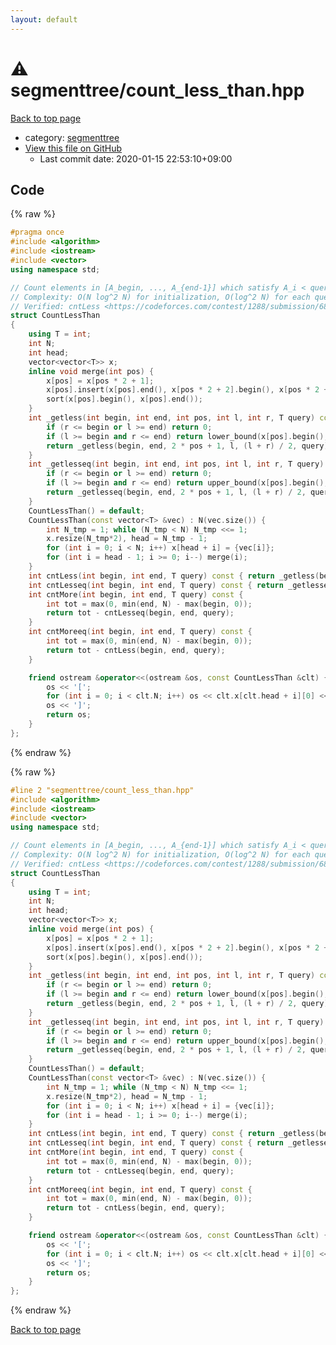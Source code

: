 ```yaml
---
layout: default
---
```


<!-- mathjax config similar to math.stackexchange -->
<script type="text/javascript" async
  src="https://cdnjs.cloudflare.com/ajax/libs/mathjax/2.7.5/MathJax.js?config=TeX-MML-AM_CHTML">
</script>
<script type="text/x-mathjax-config">
  MathJax.Hub.Config({
    TeX: { equationNumbers: { autoNumber: "AMS" }},
    tex2jax: {
      inlineMath: [ ['$','$'] ],
      processEscapes: true
    },
    "HTML-CSS": { matchFontHeight: false },
    displayAlign: "left",
    displayIndent: "2em"
  });
</script>

<script type="text/javascript" src="https://cdnjs.cloudflare.com/ajax/libs/jquery/3.4.1/jquery.min.js"></script>
<script src="https://cdn.jsdelivr.net/npm/jquery-balloon-js@1.1.2/jquery.balloon.min.js" integrity="sha256-ZEYs9VrgAeNuPvs15E39OsyOJaIkXEEt10fzxJ20+2I=" crossorigin="anonymous"></script>
<script type="text/javascript" src="../../assets/js/copy-button.js"></script>
<link rel="stylesheet" href="../../assets/css/copy-button.css" />


# :warning: segmenttree/count_less_than.hpp

<a href="../../index.html">Back to top page</a>

* category: <a href="../../index.html#4d78bd1b354012e24586b247dc164462">segmenttree</a>
* <a href="{{ site.github.repository_url }}/blob/master/segmenttree/count_less_than.hpp">View this file on GitHub</a>
    - Last commit date: 2020-01-15 22:53:10+09:00




## Code

<a id="unbundled"></a>
{% raw %}
```cpp
#pragma once
#include <algorithm>
#include <iostream>
#include <vector>
using namespace std;

// Count elements in [A_begin, ..., A_{end-1}] which satisfy A_i < query
// Complexity: O(N log^2 N) for initialization, O(log^2 N) for each query
// Verified: cntLess <https://codeforces.com/contest/1288/submission/68865506>
struct CountLessThan
{
    using T = int;
    int N;
    int head;
    vector<vector<T>> x;
    inline void merge(int pos) {
        x[pos] = x[pos * 2 + 1];
        x[pos].insert(x[pos].end(), x[pos * 2 + 2].begin(), x[pos * 2 + 2].end());
        sort(x[pos].begin(), x[pos].end());
    }
    int _getless(int begin, int end, int pos, int l, int r, T query) const {
        if (r <= begin or l >= end) return 0;
        if (l >= begin and r <= end) return lower_bound(x[pos].begin(), x[pos].end(), query) - x[pos].begin();
        return _getless(begin, end, 2 * pos + 1, l, (l + r) / 2, query) + _getless(begin, end, 2 * pos + 2, (l + r) / 2, r, query);
    }
    int _getlesseq(int begin, int end, int pos, int l, int r, T query) const {
        if (r <= begin or l >= end) return 0;
        if (l >= begin and r <= end) return upper_bound(x[pos].begin(), x[pos].end(), query) - x[pos].begin();
        return _getlesseq(begin, end, 2 * pos + 1, l, (l + r) / 2, query) + _getlesseq(begin, end, 2 * pos + 2, (l + r) / 2, r, query);
    }
    CountLessThan() = default;
    CountLessThan(const vector<T> &vec) : N(vec.size()) {
        int N_tmp = 1; while (N_tmp < N) N_tmp <<= 1;
        x.resize(N_tmp*2), head = N_tmp - 1;
        for (int i = 0; i < N; i++) x[head + i] = {vec[i]};
        for (int i = head - 1; i >= 0; i--) merge(i);
    }
    int cntLess(int begin, int end, T query) const { return _getless(begin, end, 0, 0, (int)x.size() / 2, query); }
    int cntLesseq(int begin, int end, T query) const { return _getlesseq(begin, end, 0, 0, (int)x.size() / 2, query); }
    int cntMore(int begin, int end, T query) const {
        int tot = max(0, min(end, N) - max(begin, 0));
        return tot - cntLesseq(begin, end, query);
    }
    int cntMoreeq(int begin, int end, T query) const {
        int tot = max(0, min(end, N) - max(begin, 0));
        return tot - cntLess(begin, end, query);
    }

    friend ostream &operator<<(ostream &os, const CountLessThan &clt) {
        os << '[';
        for (int i = 0; i < clt.N; i++) os << clt.x[clt.head + i][0] << ',';
        os << ']';
        return os;
    }
};

```
{% endraw %}

<a id="bundled"></a>
{% raw %}
```cpp
#line 2 "segmenttree/count_less_than.hpp"
#include <algorithm>
#include <iostream>
#include <vector>
using namespace std;

// Count elements in [A_begin, ..., A_{end-1}] which satisfy A_i < query
// Complexity: O(N log^2 N) for initialization, O(log^2 N) for each query
// Verified: cntLess <https://codeforces.com/contest/1288/submission/68865506>
struct CountLessThan
{
    using T = int;
    int N;
    int head;
    vector<vector<T>> x;
    inline void merge(int pos) {
        x[pos] = x[pos * 2 + 1];
        x[pos].insert(x[pos].end(), x[pos * 2 + 2].begin(), x[pos * 2 + 2].end());
        sort(x[pos].begin(), x[pos].end());
    }
    int _getless(int begin, int end, int pos, int l, int r, T query) const {
        if (r <= begin or l >= end) return 0;
        if (l >= begin and r <= end) return lower_bound(x[pos].begin(), x[pos].end(), query) - x[pos].begin();
        return _getless(begin, end, 2 * pos + 1, l, (l + r) / 2, query) + _getless(begin, end, 2 * pos + 2, (l + r) / 2, r, query);
    }
    int _getlesseq(int begin, int end, int pos, int l, int r, T query) const {
        if (r <= begin or l >= end) return 0;
        if (l >= begin and r <= end) return upper_bound(x[pos].begin(), x[pos].end(), query) - x[pos].begin();
        return _getlesseq(begin, end, 2 * pos + 1, l, (l + r) / 2, query) + _getlesseq(begin, end, 2 * pos + 2, (l + r) / 2, r, query);
    }
    CountLessThan() = default;
    CountLessThan(const vector<T> &vec) : N(vec.size()) {
        int N_tmp = 1; while (N_tmp < N) N_tmp <<= 1;
        x.resize(N_tmp*2), head = N_tmp - 1;
        for (int i = 0; i < N; i++) x[head + i] = {vec[i]};
        for (int i = head - 1; i >= 0; i--) merge(i);
    }
    int cntLess(int begin, int end, T query) const { return _getless(begin, end, 0, 0, (int)x.size() / 2, query); }
    int cntLesseq(int begin, int end, T query) const { return _getlesseq(begin, end, 0, 0, (int)x.size() / 2, query); }
    int cntMore(int begin, int end, T query) const {
        int tot = max(0, min(end, N) - max(begin, 0));
        return tot - cntLesseq(begin, end, query);
    }
    int cntMoreeq(int begin, int end, T query) const {
        int tot = max(0, min(end, N) - max(begin, 0));
        return tot - cntLess(begin, end, query);
    }

    friend ostream &operator<<(ostream &os, const CountLessThan &clt) {
        os << '[';
        for (int i = 0; i < clt.N; i++) os << clt.x[clt.head + i][0] << ',';
        os << ']';
        return os;
    }
};

```
{% endraw %}

<a href="../../index.html">Back to top page</a>

